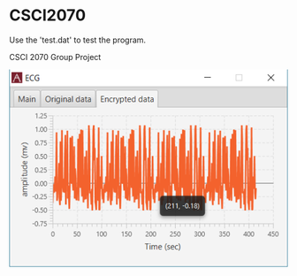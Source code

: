# CSCI2070

Use the 'test.dat' to test the program.

CSCI 2070 Group Project

![Screenshot](screenshot.png)
